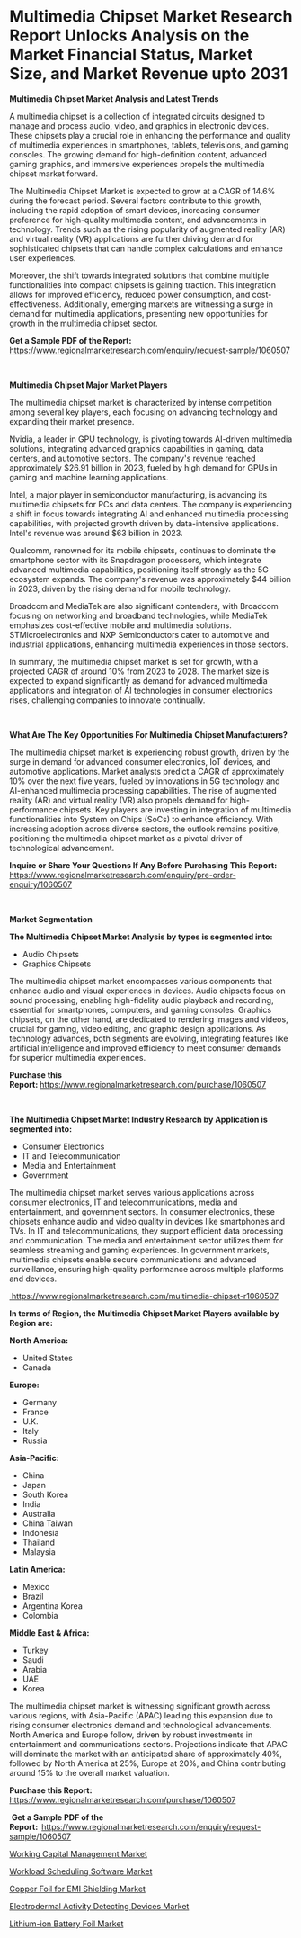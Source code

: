 <p><h1>Multimedia Chipset Market Research Report Unlocks Analysis on the Market Financial Status, Market Size, and Market Revenue upto 2031</h1></p><p><strong>Multimedia Chipset Market Analysis and Latest Trends</strong></p>
<p><p>A multimedia chipset is a collection of integrated circuits designed to manage and process audio, video, and graphics in electronic devices. These chipsets play a crucial role in enhancing the performance and quality of multimedia experiences in smartphones, tablets, televisions, and gaming consoles. The growing demand for high-definition content, advanced gaming graphics, and immersive experiences propels the multimedia chipset market forward.</p><p>The Multimedia Chipset Market is expected to grow at a CAGR of 14.6% during the forecast period. Several factors contribute to this growth, including the rapid adoption of smart devices, increasing consumer preference for high-quality multimedia content, and advancements in technology. Trends such as the rising popularity of augmented reality (AR) and virtual reality (VR) applications are further driving demand for sophisticated chipsets that can handle complex calculations and enhance user experiences.</p><p>Moreover, the shift towards integrated solutions that combine multiple functionalities into compact chipsets is gaining traction. This integration allows for improved efficiency, reduced power consumption, and cost-effectiveness. Additionally, emerging markets are witnessing a surge in demand for multimedia applications, presenting new opportunities for growth in the multimedia chipset sector.</p></p>
<p><strong>Get a Sample PDF of the Report:&nbsp;</strong> <a href="https://www.regionalmarketresearch.com/enquiry/request-sample/1060507">https://www.regionalmarketresearch.com/enquiry/request-sample/1060507</a></p>
<p>&nbsp;</p>
<p><strong>Multimedia Chipset Major Market Players</strong></p>
<p><p>The multimedia chipset market is characterized by intense competition among several key players, each focusing on advancing technology and expanding their market presence. </p><p>Nvidia, a leader in GPU technology, is pivoting towards AI-driven multimedia solutions, integrating advanced graphics capabilities in gaming, data centers, and automotive sectors. The company's revenue reached approximately $26.91 billion in 2023, fueled by high demand for GPUs in gaming and machine learning applications. </p><p>Intel, a major player in semiconductor manufacturing, is advancing its multimedia chipsets for PCs and data centers. The company is experiencing a shift in focus towards integrating AI and enhanced multimedia processing capabilities, with projected growth driven by data-intensive applications. Intel's revenue was around $63 billion in 2023.</p><p>Qualcomm, renowned for its mobile chipsets, continues to dominate the smartphone sector with its Snapdragon processors, which integrate advanced multimedia capabilities, positioning itself strongly as the 5G ecosystem expands. The company's revenue was approximately $44 billion in 2023, driven by the rising demand for mobile technology. </p><p>Broadcom and MediaTek are also significant contenders, with Broadcom focusing on networking and broadband technologies, while MediaTek emphasizes cost-effective mobile and multimedia solutions. STMicroelectronics and NXP Semiconductors cater to automotive and industrial applications, enhancing multimedia experiences in those sectors. </p><p>In summary, the multimedia chipset market is set for growth, with a projected CAGR of around 10% from 2023 to 2028. The market size is expected to expand significantly as demand for advanced multimedia applications and integration of AI technologies in consumer electronics rises, challenging companies to innovate continually.</p></p>
<p>&nbsp;</p>
<p><strong>What Are The Key Opportunities For Multimedia Chipset Manufacturers?</strong></p>
<p><p>The multimedia chipset market is experiencing robust growth, driven by the surge in demand for advanced consumer electronics, IoT devices, and automotive applications. Market analysts predict a CAGR of approximately 10% over the next five years, fueled by innovations in 5G technology and AI-enhanced multimedia processing capabilities. The rise of augmented reality (AR) and virtual reality (VR) also propels demand for high-performance chipsets. Key players are investing in integration of multimedia functionalities into System on Chips (SoCs) to enhance efficiency. With increasing adoption across diverse sectors, the outlook remains positive, positioning the multimedia chipset market as a pivotal driver of technological advancement.</p></p>
<p><strong>Inquire or Share Your Questions If Any Before Purchasing This Report:</strong> <a href="https://www.regionalmarketresearch.com/enquiry/pre-order-enquiry/1060507">https://www.regionalmarketresearch.com/enquiry/pre-order-enquiry/1060507</a></p>
<p>&nbsp;</p>
<p><strong>Market Segmentation</strong></p>
<p><strong>The Multimedia Chipset Market Analysis by types is segmented into:</strong></p>
<p><ul><li>Audio Chipsets</li><li>Graphics Chipsets</li></ul></p>
<p><p>The multimedia chipset market encompasses various components that enhance audio and visual experiences in devices. Audio chipsets focus on sound processing, enabling high-fidelity audio playback and recording, essential for smartphones, computers, and gaming consoles. Graphics chipsets, on the other hand, are dedicated to rendering images and videos, crucial for gaming, video editing, and graphic design applications. As technology advances, both segments are evolving, integrating features like artificial intelligence and improved efficiency to meet consumer demands for superior multimedia experiences.</p></p>
<p><strong>Purchase this Report:&nbsp;</strong><a href="https://www.regionalmarketresearch.com/purchase/1060507">https://www.regionalmarketresearch.com/purchase/1060507</a></p>
<p>&nbsp;</p>
<p><strong>The Multimedia Chipset Market Industry Research by Application is segmented into:</strong></p>
<p><ul><li>Consumer Electronics</li><li>IT and Telecommunication</li><li>Media and Entertainment</li><li>Government</li></ul></p>
<p><p>The multimedia chipset market serves various applications across consumer electronics, IT and telecommunications, media and entertainment, and government sectors. In consumer electronics, these chipsets enhance audio and video quality in devices like smartphones and TVs. In IT and telecommunications, they support efficient data processing and communication. The media and entertainment sector utilizes them for seamless streaming and gaming experiences. In government markets, multimedia chipsets enable secure communications and advanced surveillance, ensuring high-quality performance across multiple platforms and devices.</p></p>
<p><a href="https://www.regionalmarketresearch.com/multimedia-chipset-r1060507">&nbsp;https://www.regionalmarketresearch.com/multimedia-chipset-r1060507</a></p>
<p><strong>In terms of Region, the Multimedia Chipset Market Players available by Region are:</strong></p>
<p>
    <p> <strong> North America: </strong>
        <ul>
            <li>United States</li>
            <li>Canada</li>
        </ul>
        </p> 
    <p> <strong> Europe: </strong>
        <ul>
            <li>Germany</li>
            <li>France</li>
            <li>U.K.</li>
            <li>Italy</li>
            <li>Russia</li>
        </ul>
        </p> 
    <p> <strong> Asia-Pacific: </strong>
        <ul>
            <li>China</li>
            <li>Japan</li>
            <li>South Korea</li>
            <li>India</li>
            <li>Australia</li>
            <li>China Taiwan</li>
            <li>Indonesia</li>
            <li>Thailand</li>
            <li>Malaysia</li>
        </ul>
        </p> 
    <p> <strong> Latin America: </strong>
        <ul>
            <li>Mexico</li>
            <li>Brazil</li>
            <li>Argentina Korea</li>
            <li>Colombia</li>
        </ul>
        </p> 
    <p> <strong> Middle East & Africa: </strong>
        <ul>
            <li>Turkey</li>
            <li>Saudi</li>
            <li>Arabia</li>
            <li>UAE</li>
            <li>Korea</li>
        </ul>
    </p>
    </p>
<p><p>The multimedia chipset market is witnessing significant growth across various regions, with Asia-Pacific (APAC) leading this expansion due to rising consumer electronics demand and technological advancements. North America and Europe follow, driven by robust investments in entertainment and communications sectors. Projections indicate that APAC will dominate the market with an anticipated share of approximately 40%, followed by North America at 25%, Europe at 20%, and China contributing around 15% to the overall market valuation.</p></p>
<p><strong>Purchase this Report: </strong><a href="https://www.regionalmarketresearch.com/purchase/1060507">https://www.regionalmarketresearch.com/purchase/1060507</a></p>
<p>&nbsp;<strong>Get a Sample PDF of the Report:&nbsp;&nbsp;</strong><a href="https://www.regionalmarketresearch.com/enquiry/request-sample/1060507">https://www.regionalmarketresearch.com/enquiry/request-sample/1060507</a></p>
<p><strong></strong></p>
<p><p><a href="https://www.linkedin.com/pulse/strategic-market-insights-navigating-global-working-capital-bqkrf">Working Capital Management Market</a></p><p><a href="https://www.linkedin.com/pulse/future-ready-strategic-insights-global-workload-scheduling-hvgxf">Workload Scheduling Software Market</a></p><p><a href="https://issuu.com/reportprime-2/docs/copper-foil-for-emi-shielding-marke_b8d134f48e3b6c">Copper Foil for EMI Shielding Market</a></p><p><a href="https://medium.com/@dtrg65gh/what-factors-will-influence-the-electrodermal-activity-detecting-devices-market-in-the-coming-years-55c72094cf6a">Electrodermal Activity Detecting Devices Market</a></p><p><a href="https://issuu.com/reportprime-2/docs/lithium-ion-battery-foil-market-siz_06cce299e58e77">Lithium-ion Battery Foil Market</a></p></p>